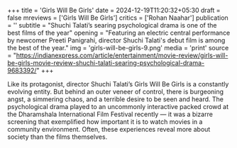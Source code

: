 +++
title = 'Girls Will Be Girls'
date = 2024-12-19T11:20:32+05:30
draft = false
mreviews = ['Girls Will Be Girls']
critics = ['Rohan Naahar']
publication = ''
subtitle = "Shuchi Talati’s searing psychological drama is one of the best films of the year"
opening = "Featuring an electric central performance by newcomer Preeti Panigrahi, director Shuchi Talati's debut film is among the best of the year."
img = 'girls-will-be-girls-9.png'
media = 'print'
source = "https://indianexpress.com/article/entertainment/movie-review/girls-will-be-girls-movie-review-shuchi-talati-searing-psychological-drama-9683392/"
+++

Like its protagonist, director Shuchi Talati’s Girls Will Be Girls is a constantly evolving entity. But behind an outer veneer of control, there is burgeoning angst, a simmering chaos, and a terrible desire to be seen and heard. The psychological drama played to an uncommonly interactive packed crowd at the Dharamshala International Film Festival recently — it was a bizarre screening that exemplified how important it is to watch movies in a community environment. Often, these experiences reveal more about society than the films themselves.
